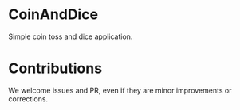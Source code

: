 # CoinAndDice
Simple coin toss and dice application.
# Contributions
We welcome issues and PR, even if they are minor improvements or corrections.
